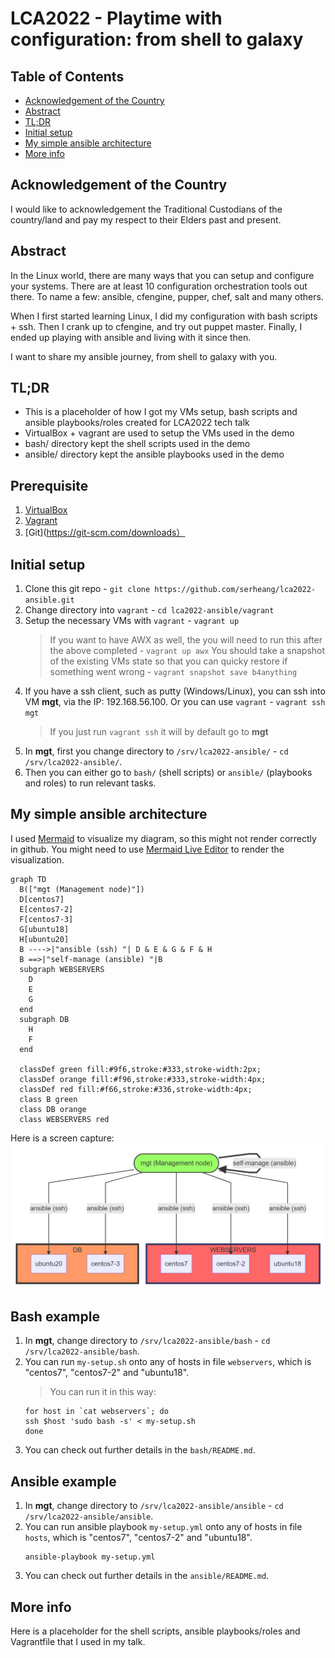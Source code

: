 # LCA2022 - Playtime with configuration: from shell to galaxy

## Table of Contents
- [Acknowledgement of the Country](#acknowledgement-of-the-country)
- [Abstract](#abstract)
- [TL;DR](#tldr)
- [Initial setup](#initial-setup)
- [My simple ansible architecture](#my-simple-ansible-architecture)
- [More info](#more-info)

##  Acknowledgement of the Country
I would like to acknowledgement the Traditional Custodians of the country/land and pay my respect to their Elders past and present.

## Abstract
In the Linux world, there are many ways that you can setup and configure your systems.  There are at least 10 configuration orchestration tools out there.  To name a few: ansible, cfengine, pupper, chef, salt and many others.  

When I first started learning Linux, I did  my configuration with bash scripts + ssh.  Then I crank up to cfengine, and try out  puppet master.  Finally, I ended up playing with ansible and living with it since then.  

I want to share my ansible journey, from shell to galaxy with you.

## TL;DR
- This is a placeholder of how I got my VMs setup, bash scripts and ansible playbooks/roles created for LCA2022 tech talk
- VirtualBox + vagrant are used to setup the VMs used in the demo  
- bash/ directory kept the shell scripts used in the demo
- ansible/ directory kept the ansible playbooks used in the demo

## Prerequisite
1. [VirtualBox](https://www.virtualbox.org/)
1. [Vagrant](https://www.vagrantup.com/)
1. [Git](https://git-scm.com/downloads）

## Initial setup
1. Clone this git repo - `git clone https://github.com/serheang/lca2022-ansible.git`  
1. Change directory into `vagrant` - `cd lca2022-ansible/vagrant`  
1. Setup the necessary VMs with `vagrant` - `vagrant up`
    > If you want to have AWX as well, the you will need to run this after the above completed - `vagrant up awx`
	> You should take a snapshot of the existing VMs state so that you can quicky restore if something went wrong - `vagrant snapshot save b4anything`
1. If you have a ssh client, such as putty (Windows/Linux), you can ssh into VM **mgt**, via the IP: 192.168.56.100.  Or you can use `vagrant` - `vagrant ssh mgt`
    > If you just run `vagrant ssh` it will by default go to **mgt**
1. In **mgt**, first you change directory to `/srv/lca2022-ansible/` - `cd /srv/lca2022-ansible/`.
1. Then you can either go to `bash/` (shell scripts) or `ansible/` (playbooks and roles) to run relevant tasks.

## My simple ansible architecture
I used [Mermaid](https://mermaid-js.github.io/mermaid/#/) to visualize my diagram, so this might not render correctly in github.  You might need to use [Mermaid Live Editor](https://mermaid.live/) to render the visualization.  
```mermaid
graph TD
  B(["mgt (Management node)"])
  D[centos7]
  E[centos7-2]
  F[centos7-3]
  G[ubuntu18]
  H[ubuntu20]  
  B ---->|"ansible (ssh) "| D & E & G & F & H
  B ==>|"self-manage (ansible) "|B
  subgraph WEBSERVERS
    D
    E
    G
  end
  subgraph DB
    H
    F
  end
  
  classDef green fill:#9f6,stroke:#333,stroke-width:2px;
  classDef orange fill:#f96,stroke:#333,stroke-width:4px;
  classDef red fill:#f66,stroke:#336,stroke-width:4px;
  class B green
  class DB orange
  class WEBSERVERS red
```
Here is a screen capture:
![simple ansible architecture](https://github.com/serheang/lca2022-ansible/blob/main/my-simple-ansible-architecture.png)

## Bash example
1. In **mgt**, change directory to `/srv/lca2022-ansible/bash` - `cd /srv/lca2022-ansible/bash`.
1. You can run `my-setup.sh` onto any of hosts in file `webservers`, which is "centos7", "centos7-2" and "ubuntu18".
    > You can run it in this way:
	```
	for host in `cat webservers`; do
	ssh $host 'sudo bash -s' < my-setup.sh
	done
	```
1. You can check out further details in the `bash/README.md`.

## Ansible example
1. In **mgt**, change directory to `/srv/lca2022-ansible/ansible` - `cd /srv/lca2022-ansible/ansible`.
1. You can run ansible playbook `my-setup.yml` onto any of hosts in file `hosts`, which is "centos7", "centos7-2" and "ubuntu18".
	```
	ansible-playbook my-setup.yml 
	```
1. You can check out further details in the `ansible/README.md`.

## More info
Here is a placeholder for the shell scripts, ansible playbooks/roles and Vagrantfile that I used in my talk.  
